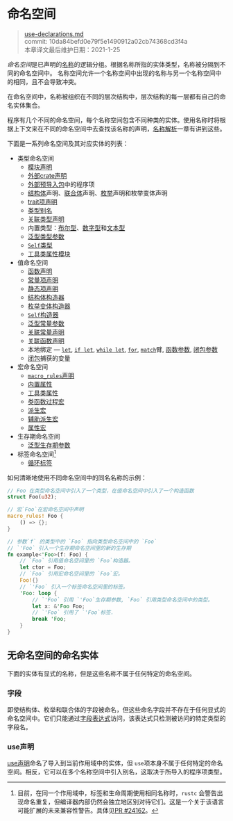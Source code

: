 # 命名空间

>[use-declarations.md](https://github.com/rust-lang/reference/blob/master/src/names/namespaces.md)\
>commit: 10da84befd0e79f5e1490912a02cb74368cd3f4a \
>本章译文最后维护日期：2021-1-25

*命名空间*是已声明的[名称][names]的逻辑分组。根据名称所指的实体类型，名称被分隔到不同的命名空间中。
名称空间允许一个名称空间中出现的名称与另一个名称空间中的相同，且不会导致冲突。

在命名空间中，名称被组织在不同的层次结构中，层次结构的每一层都有自己的命名实体集合。

程序有几个不同的命名空间，每个名称空间包含不同种类的实体。使用名称时将根据上下文来在不同的命名空间中去查找该名称的声明，[名称解析][name resolution]一章有讲到这些。

下面是一系列命名空间及其对应实体的列表：

* 类型命名空间
    * [模块声明][Module declarations]
    * [外部crate声明][External crate declarations]
    * [外部预导入包][External crate prelude]中的程序项
    * [结构体][Struct]声明、[联合体][union]声明、[枚举][enum]声明和枚举变体声明
    * [trait项声明][Trait item declarations]
    * [类型别名][Type aliases]
    * [关联类型声明][Associated type declarations]
    * 内置类型：[布尔型][boolean]、[数字型][numeric]和[文本型][textual]
    * [泛型类型参数][Generic type parameters]
    * [`Self`类型][`Self` type]
    * [工具类属性模块][Tool attribute modules]
* 值命名空间
    * [函数声明][Function declarations]
    * [常量项声明][Constant item declarations]
    * [静态项声明][Static item declarations]
    * [结构体构造器][Struct constructors]
    * [枚举变体构造器][Enum variant constructors]
    * [`Self`构造器][`Self` constructors]
    * [泛型常量参数][Generic const parameters]
    * [关联常量声明][Associated const declarations]
    * [关联函数声明][Associated function declarations]
    * 本地绑定 — [`let`], [`if let`], [`while let`], [`for`], [`match`]臂, [函数参数][function parameters], [闭包参数][closure parameters]
    * [闭包][closure]捕获的变量
* 宏命名空间
    * [`macro_rules`声明][`macro_rules` declarations]
    * [内置属性][Built-in attributes]
    * [工具类属性][Tool attributes]
    * [类函数过程宏][Function-like procedural macros]
    * [派生宏][Derive macros]
    * [辅助派生宏][Derive macro helpers]
    * [属性宏][Attribute macros]
* 生存期命名空间
    * [泛型生存期参数][Generic lifetime parameters]
* 标签命名空间[^rustc-lifetime-shadow]
    * [循环标签][Loop labels]

如何清晰地使用不同命名空间中的同名名称的示例：

```rust
// Foo 在类型命名空间中引入了一个类型，在值命名空间中引入了一个构造函数
struct Foo(u32);

// 宏`Foo`在宏命名空间中声明
macro_rules! Foo {
    () => {};
}

// 参数`f` 的类型中的 `Foo` 指向类型命名空间中的 `Foo`
// `'Foo` 引入一个生存期命名空间里的新的生存期
fn example<'Foo>(f: Foo) {
    // `Foo` 引用值命名空间里的 `Foo`构造器。
    let ctor = Foo;
    // `Foo` 引用宏命名空间里的 `Foo`宏。
    Foo!{}
    // `'Foo` 引入一个标签命名空间里的标签。
    'Foo: loop {
        // `'Foo` 引用 `'Foo`生存期参数, `Foo` 引用类型命名空间中的类型。
        let x: &'Foo Foo;
        // `'Foo` 引用了 `'Foo`标签.
        break 'Foo;
    }
}
```

## 无命名空间的命名实体

下面的实体有显式的名称，但是这些名称不属于任何特定的命名空间。

### 字段

即使结构体、枚举和联合体的字段被命名，但这些命名字段并不存在于任何显式的命名空间中。它们只能通过[字段表达式][field expression]访问，该表达式只检测被访问的特定类型的字段名。

### use声明

[use声明][use declaration]命名了导入到当前作用域中的实体，但 `use`项本身不属于任何特定的命名空间。相反，它可以在多个名称空间中引入别名，这取决于所导入的程序项类型。

<!-- TODO: describe how `use` works on the use-declarations page, and link to it here. -->

[^rustc-lifetime-shadow]: 目前，在同一个作用域中，标签和生命周期使用相同名称时，`rustc` 会警告出现命名重复，但编译器内部仍然会独立地区别对待它们。这是一个关于该语言可能扩展的未来兼容性警告。具体见[PR #24162](https://github.com/rust-lang/rust/pull/24162)。

[`for`]: ../expressions/loop-expr.md#iterator-loops
[`if let`]: ../expressions/if-expr.md#if-let-expressions
[`let`]: ../statements.md#let-statements
[`macro_rules` declarations]: ../macros-by-example.md
[`match`]: ../expressions/match-expr.md
[`Self` constructors]: ../paths.md#self-1
[`Self` type]: ../paths.md#self-1
[`while let`]: ../expressions/loop-expr.md#predicate-pattern-loops
[Associated const declarations]: ../items/associated-items.md#associated-constants
[Associated function declarations]: ../items/associated-items.md#associated-functions-and-methods
[Associated type declarations]: ../items/associated-items.md#associated-types
[Attribute macros]: ../procedural-macros.md#attribute-macros
[boolean]: ../types/boolean.md
[Built-in attributes]: ../attributes.md#built-in-attributes-index
[closure parameters]: ../expressions/closure-expr.md
[closure]: ../expressions/closure-expr.md
[Constant item declarations]: ../items/constant-items.md
[Derive macro helpers]: ../procedural-macros.md#derive-macro-helper-attributes
[Derive macros]: ../procedural-macros.md#derive-macros
[entity]: ../glossary.md#entity
[Enum variant constructors]: ../items/enumerations.md
[enum]: ../items/enumerations.md
[External crate declarations]: ../items/extern-crates.md
[External crate prelude]: preludes.md#extern-prelude
[field expression]: ../expressions/field-expr.md
[Function declarations]: ../items/functions.md
[function parameters]: ../items/functions.md#function-parameters
[Function-like procedural macros]: ../procedural-macros.md#function-like-procedural-macros
[Generic const parameters]: ../items/generics.md#const-generics
[Generic lifetime parameters]: ../items/generics.md
[Generic type parameters]: ../items/generics.md
[Loop labels]: ../expressions/loop-expr.md#loop-labels
[Module declarations]: ../items/modules.md
[name resolution]: name-resolution.md
[names]: ../names.md
[numeric]: ../types/numeric.md
[Static item declarations]: ../items/static-items.md
[Struct constructors]: ../items/structs.md
[Struct]: ../items/structs.md
[textual]: ../types/textual.md
[Tool attribute modules]: ../attributes.md#tool-attributes
[Tool attributes]: ../attributes.md#tool-attributes
[Trait item declarations]: ../items/traits.md
[Type aliases]: ../items/type-aliases.md
[union]: ../items/unions.md
[use declaration]: ../items/use-declarations.md
